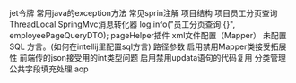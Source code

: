 jet令牌
常用java的exception方法
常见sprin注解
项目结构
项目员工分页查询
ThreadLocal
SpringMvc消息转化器
log.info("员工分页查询:{}", employeePageQueryDTO);
pageHelper插件
xml文件配置（Mapper）
未配置 SQL 方言。(如何在intellij里配置sql方言)
路径参数
启用禁用Mapper类接受拓展性
前端传的json接受用的int类型问题
启用禁用updata语句的代码复用
分类管理
公共字段填充处理
aop